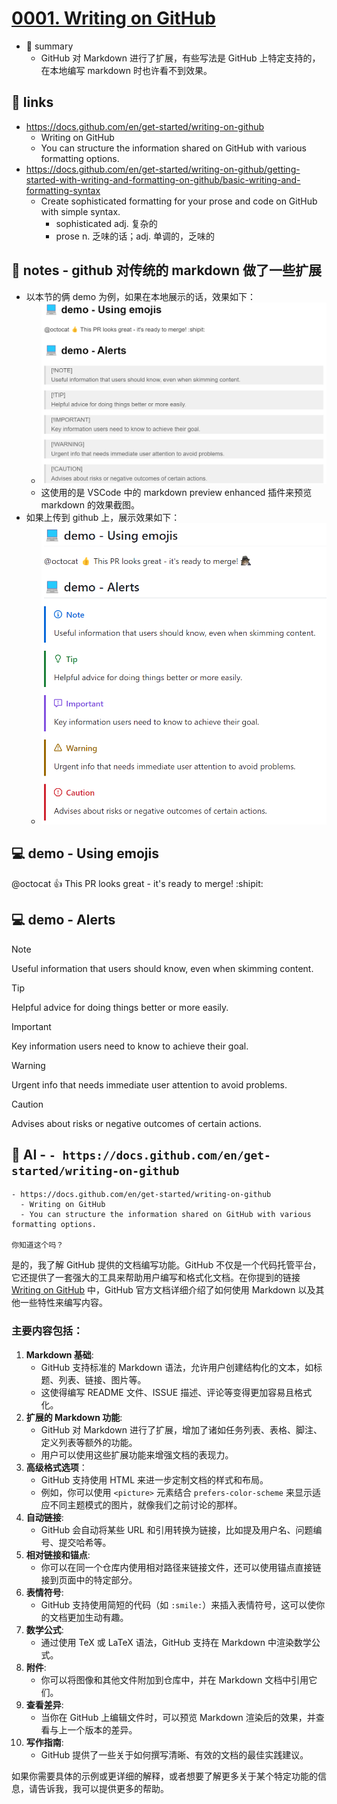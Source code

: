 # [0001. Writing on GitHub](https://github.com/Tdahuyou/markdown/tree/main/0001.%20Writing%20on%20GitHub)

- 📝 summary
  - GitHub 对 Markdown 进行了扩展，有些写法是 GitHub 上特定支持的，在本地编写 markdown 时也许看不到效果。

## 🔗 links

- https://docs.github.com/en/get-started/writing-on-github
  - Writing on GitHub
  - You can structure the information shared on GitHub with various formatting options.
- https://docs.github.com/en/get-started/writing-on-github/getting-started-with-writing-and-formatting-on-github/basic-writing-and-formatting-syntax
  - Create sophisticated formatting for your prose and code on GitHub with simple syntax.
    - sophisticated adj. 复杂的
    - prose n. 乏味的话；adj. 单调的，乏味的

## 📒 notes - github 对传统的 markdown 做了一些扩展

- 以本节的俩 demo 为例，如果在本地展示的话，效果如下：
  - ![](md-imgs/2024-10-16-15-20-36.png)
  - 这使用的是 VSCode 中的 markdown preview enhanced 插件来预览 markdown 的效果截图。
- 如果上传到 github 上，展示效果如下：
  - ![](md-imgs/2024-10-16-15-19-48.png)

## 💻 demo - Using emojis

@octocat :+1: This PR looks great - it's ready to merge! :shipit:

## 💻 demo - Alerts

> [!NOTE]
> Useful information that users should know, even when skimming content.

> [!TIP]
> Helpful advice for doing things better or more easily.

> [!IMPORTANT]
> Key information users need to know to achieve their goal.

> [!WARNING]
> Urgent info that needs immediate user attention to avoid problems.

> [!CAUTION]
> Advises about risks or negative outcomes of certain actions.

## 🤖 AI - `- https://docs.github.com/en/get-started/writing-on-github`

```
- https://docs.github.com/en/get-started/writing-on-github
  - Writing on GitHub
  - You can structure the information shared on GitHub with various formatting options.

你知道这个吗？
```

是的，我了解 GitHub 提供的文档编写功能。GitHub 不仅是一个代码托管平台，它还提供了一套强大的工具来帮助用户编写和格式化文档。在你提到的链接 [Writing on GitHub](https://docs.github.com/en/get-started/writing-on-github) 中，GitHub 官方文档详细介绍了如何使用 Markdown 以及其他一些特性来编写内容。

### 主要内容包括：

1. **Markdown 基础**:
   - GitHub 支持标准的 Markdown 语法，允许用户创建结构化的文本，如标题、列表、链接、图片等。
   - 这使得编写 README 文件、ISSUE 描述、评论等变得更加容易且格式化。
2. **扩展的 Markdown 功能**:
   - GitHub 对 Markdown 进行了扩展，增加了诸如任务列表、表格、脚注、定义列表等额外的功能。
   - 用户可以使用这些扩展功能来增强文档的表现力。
3. **高级格式选项**：
   - GitHub 支持使用 HTML 来进一步定制文档的样式和布局。
   - 例如，你可以使用 `<picture>` 元素结合 `prefers-color-scheme` 来显示适应不同主题模式的图片，就像我们之前讨论的那样。
4. **自动链接**:
   - GitHub 会自动将某些 URL 和引用转换为链接，比如提及用户名、问题编号、提交哈希等。
5. **相对链接和锚点**:
   - 你可以在同一个仓库内使用相对路径来链接文件，还可以使用锚点直接链接到页面中的特定部分。
6. **表情符号**:
   - GitHub 支持使用简短的代码（如 `:smile:`）来插入表情符号，这可以使你的文档更加生动有趣。
7. **数学公式**:
   - 通过使用 TeX 或 LaTeX 语法，GitHub 支持在 Markdown 中渲染数学公式。
8. **附件**:
   - 你可以将图像和其他文件附加到仓库中，并在 Markdown 文档中引用它们。
9. **查看差异**:
   - 当你在 GitHub 上编辑文件时，可以预览 Markdown 渲染后的效果，并查看与上一个版本的差异。
10. **写作指南**:
    - GitHub 提供了一些关于如何撰写清晰、有效的文档的最佳实践建议。

如果你需要具体的示例或更详细的解释，或者想要了解更多关于某个特定功能的信息，请告诉我，我可以提供更多的帮助。